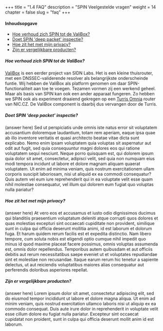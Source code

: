 +++
title = "1.4 FAQ"
description = "SPIN Veelgestelde vragen"
weight = 14
chapter = false
slug = "faq"
+++


#### Inhoudsopgave

  * [Hoe verhoud zich SPIN tot de ValiBox?](#hoe-verhoud-zich-spin-tot-de-valibox)
  * [Doet SPIN 'deep packet' inspectie?](#doet-spin-deep-packet-inspectie)
  * [Hoe zit het met mijn privacy?](#hoe-zit-het-met-mijn-privacy)
  * [Zijn er vergelijkbare producten?](#zijn-er-vergelijkbare-producten)

##### Hoe verhoud zich SPIN tot de ValiBox?
[ValiBox](https://valibox.sidnlabs.nl/) is een eerder project van SIDN Labs. Het is een kleine thuisrouter, met een DNSSEC-validerende resolver als belangrijkste onderscheinde funtie. Wij hebben de ValiBox als platform genomen om daar SPIN-functionaliteit aan toe te voegen. Tezamen vormen zij een werkend geheel. Maar als basis van SPIN kan ook een ander apparaat fungeren. Zo hebben we SPIN ook als experiment draaiend gekregen op een [Turris Omnia](https://omnia.turris.cz/en/) router van NIC.CZ. De ValiBox component is daarbij dus vervangen door de Turris.

##### Doet SPIN 'deep packet' inspectie?
(answer here)
Sed ut perspiciatis unde omnis iste natus error sit voluptatem accusantium doloremque laudantium, totam rem aperiam, eaque ipsa quae ab illo inventore veritatis et quasi architecto beatae vitae dicta sunt explicabo. Nemo enim ipsam voluptatem quia voluptas sit aspernatur aut odit aut fugit, sed quia consequuntur magni dolores eos qui ratione voluptatem sequi nesciunt. Neque porro quisquam est, qui dolorem ipsum quia dolor sit amet, consectetur, adipisci velit, sed quia non numquam eius modi tempora incidunt ut labore et dolore magnam aliquam quaerat voluptatem. Ut enim ad minima veniam, quis nostrum exercitationem ullam corporis suscipit laboriosam, nisi ut aliquid ex ea commodi consequatur? Quis autem vel eum iure reprehenderit qui in ea voluptate velit esse quam nihil molestiae consequatur, vel illum qui dolorem eum fugiat quo voluptas nulla pariatur?

##### Hoe zit het met mijn privacy?
(answer here)
At vero eos et accusamus et iusto odio dignissimos ducimus qui blanditiis praesentium voluptatum deleniti atque corrupti quos dolores et quas molestias excepturi sint occaecati cupiditate non provident, similique sunt in culpa qui officia deserunt mollitia animi, id est laborum et dolorum fuga. Et harum quidem rerum facilis est et expedita distinctio. Nam libero tempore, cum soluta nobis est eligendi optio cumque nihil impedit quo minus id quod maxime placeat facere possimus, omnis voluptas assumenda est, omnis dolor repellendus. Temporibus autem quibusdam et aut officiis debitis aut rerum necessitatibus saepe eveniet ut et voluptates repudiandae sint et molestiae non recusandae. Itaque earum rerum hic tenetur a sapiente delectus, ut aut reiciendis voluptatibus maiores alias consequatur aut perferendis doloribus asperiores repellat.

##### Zijn er vergelijkbare producten?
(answer here)
Lorem ipsum dolor sit amet, consectetur adipiscing elit, sed do eiusmod tempor incididunt ut labore et dolore magna aliqua. Ut enim ad minim veniam, quis nostrud exercitation ullamco laboris nisi ut aliquip ex ea commodo consequat. Duis aute irure dolor in reprehenderit in voluptate velit esse cillum dolore eu fugiat nulla pariatur. Excepteur sint occaecat cupidatat non proident, sunt in culpa qui officia deserunt mollit anim id est laborum.


